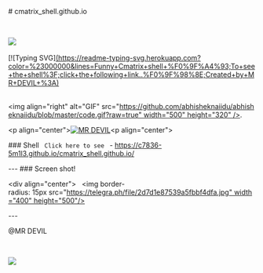   
 ​#​ ​cmatrix_shell.github.io 
  
 ​<p> 
 ​<img src= "https://camo.githubusercontent.com/71b837571c48af3aa60a73dbc9d5936aa359d78efbfa8a6743cbbbc16b80ef4d/68747470733a2f2f63646e2e646973636f72646170702e636f6d2f6174746163686d656e74732f3830353930323039333930363630383138362f3830353931333937323533353539303932322f74656e6f722e676966" /> 
 ​</p> 
  
 ​[![​Typing SVG​][(https://readme-typing-svg.herokuapp.com?color=%23000000&lines=Funny+Cmatrix+shell+%F0%9F%A4%93;To+see+the+shell%3F;click+the+following+link..%F0%9F%98%8E;Created+by+MR+DEVIL+%3A)](https://git.io/typing-svg) 
  
 ​<img align="right" alt="GIF" src="https://github.com/abhisheknaiidu/abhisheknaiidu/blob/master/code.gif?raw=true" width="500" height="320" /> 
 ​. 
  
 ​<p align="center"> 
 ​<a href="https://wa.me/+919747636994"><img title="MR DEVIL" src="https://img.shields.io/badge/MR-_DEVIL-CONTACT ME ON-MR/DEVIL%20DEVIL?color=Blue&style=for-the-badge&logo=whatsapp"></a> 
 ​<p align="center"> 
  
 ​###​ ​Shell 
 ​``` Click here to see ``` - https://c7836-5m1l3.github.io/cmatrix_shell.github.io/ 
  
 ​--- 
 ​### Screen shot! 
  
 ​<div align="center"> 
 ​  <img border-radius: 15px src="https://telegra.ph/file/2d7d1e87539a5fbbf4dfa.jpg" width="400" height="500"/> 
  
 ​--- 
  
 ​@MR DEVIL 
  
 ​<p> 
 ​<img src= "https://camo.githubusercontent.com/71b837571c48af3aa60a73dbc9d5936aa359d78efbfa8a6743cbbbc16b80ef4d/68747470733a2f2f63646e2e646973636f72646170702e636f6d2f6174746163686d656e74732f3830353930323039333930363630383138362f3830353931333937323533353539303932322f74656e6f722e676966" /> 
 ​</p>
  



